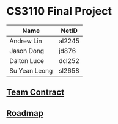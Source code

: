 # CS3110 Final Project

| Name          | NetID  |
| ------------- | ------ |
| Andrew Lin    | al2245 |
| Jason Dong    | jd876  |
| Dalton Luce   | dcl252 |
| Su Yean Leong | sl2658 |

## [Team Contract](/CONTRACT.md)

## [Roadmap](/ROADMAP.md)

